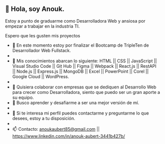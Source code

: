 ## 👋 Hola, soy Anouk. 

Estoy a punto de graduarme como Desarrolladora Web y ansiosa por empezar a trabajar en la industria TI. 

Espero que les gusten mis proyectos

- 🔭 En este momento estoy por finalizar el Bootcamp de TripleTen de Desarrollador Web Fullstack.
- 
- 🌱 Mis conocimientos abarcan lo siguiente: HTML || CSS || JavaScript || Visual Studio Code || Git Hub || Figma || Webpack || React.js || RestAPI || Node.js || Express.js || MongoDB || Excel || PowerPoint || Corel || Google Cloud || WordPress.
- 
- 👯 Quisiera colaborar con empresas que se dediquen al Desarrollo Web para crecer como Desarrolladora, siento que puedo ser un gran aporte a su equipo.
- 🤔 Busco aprender y desafiarme a ser una mejor versión de mí.
- 
- 💬 Si te interesa mi perfil puedes contactarme y preguntarme lo que desees, estoy a tu disposición.
- 
- 📫 Contacto: anoukaubert85@gmail.com || https://www.linkedin.com/in/anouk-aubert-3441b427b/
